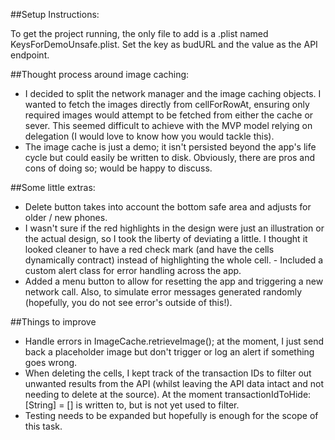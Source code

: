##Setup Instructions:

To get the project running, the only file to add is a .plist named KeysForDemoUnsafe.plist. Set the key as budURL and the value as the API endpoint.

##Thought process around image caching:
- I decided to split the network manager and the image caching objects. I wanted to fetch the images directly from cellForRowAt, ensuring only required images would attempt to be fetched from either the cache or sever. This seemed difficult to achieve with the MVP model relying on delegation (I would love to know how you would tackle this).
- The image cache is just a demo; it isn't persisted beyond the app's life cycle but could easily be written to disk. Obviously, there are pros and cons of doing so; would be happy to discuss.

##Some little extras:
- Delete button takes into account the bottom safe area and adjusts for older / new phones.
- I wasn't sure if the red highlights in the design were just an illustration or the actual design, so I took the liberty of deviating a little. I thought it looked cleaner to have a red check mark (and have the cells dynamically contract) instead of highlighting the whole cell. - Included a custom alert class for error handling across the app.
- Added a menu button to allow for resetting the app and triggering a new network call. Also, to simulate error messages generated randomly (hopefully, you do not see error's outside of this!).

##Things to improve
- Handle errors in ImageCache.retrieveImage(); at the moment, I just send back a placeholder image but don't trigger or log an alert if something goes wrong.
- When deleting the cells, I kept track of the transaction IDs to filter out unwanted results from the API (whilst leaving the API data intact and not needing to delete at the source). At the moment transactionIdToHide: [String] = [] is written to, but is not yet used to filter.
- Testing needs to be expanded but hopefully is enough for the scope of this task. 
